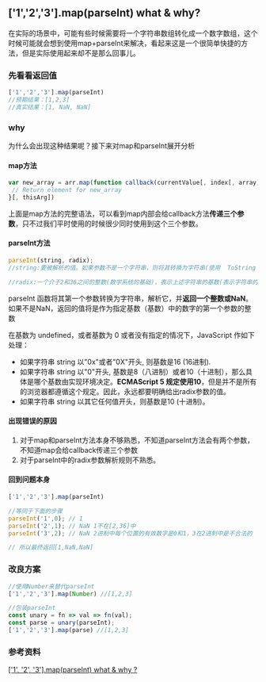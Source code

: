 ## ['1','2','3'].map(parseInt) what & why?
在实际的场景中，可能有些时候需要将一个字符串数组转化成一个数字数组，这个时候可能就会想到使用map+parseInt来解决，看起来这是一个很简单快捷的方法，但是实际使用起来却不是那么回事儿。

### 先看看返回值
```js
['1','2','3'].map(parseInt) 
//预期结果：[1,2,3]
//真实结果：[1, NaN, NaN]
```  

### why
为什么会出现这种结果呢？接下来对map和parseInt展开分析
#### map方法
```js
var new_array = arr.map(function callback(currentValue[, index[, array]]) {
 // Return element for new_array 
}[, thisArg])
```  
上面是map方法的完整语法，可以看到map内部会给callback方法**传递三个参数**，只不过我们平时使用的时候很少同时使用到这个三个参数。

#### parseInt方法
```js
parseInt(string, radix);
//string:要被解析的值。如果参数不是一个字符串，则将其转换为字符串(使用  ToString 抽象操作)。字符串开头的空白符将会被忽略

//radix:一个介于2和36之间的整数(数学系统的基础)，表示上述字符串的基数(表示字符串的进制)
```  
parseInt 函数将其第一个参数转换为字符串，解析它，并**返回一个整数或NaN**。如果不是NaN，返回的值将是作为指定基数（基数）中的数字的第一个参数的整数

在基数为 undefined，或者基数为 0 或者没有指定的情况下，JavaScript 作如下处理：
- 如果字符串 string 以"0x"或者"0X"开头, 则基数是16 (16进制).
- 如果字符串 string 以"0"开头, 基数是8（八进制）或者10（十进制），那么具体是哪个基数由实现环境决定。**ECMAScript 5 规定使用10**，但是并不是所有的浏览器都遵循这个规定。因此，永远都要明确给出radix参数的值。
- 如果字符串 string 以其它任何值开头，则基数是10 (十进制)。

#### 出现错误的原因
1. 对于map和parseInt方法本身不够熟悉，不知道parseInt方法会有两个参数，不知道map会给callback传递三个参数
2. 对于parseInt中的radix参数解析规则不熟悉。

#### 回到问题本身
```js
['1','2','3'].map(parseInt) 

//等同于下面的步骤
parseInt('1',0); // 1
parseInt('2',1); // NaN 1不在[2,36]中
parseInt('3',2); // NaN 2进制中每个位置的有效数字是0和1，3在2进制中是不合法的

// 所以最终返回[1,NaN,NaN]
```  

### 改良方案
```js
//使用Number来替代parseInt
['1','2','3'].map(Number) //[1,2,3]

//包装parseInt
const unary = fn => val => fn(val);
const parse = unary(parseInt);
['1','2','3'].map(parse) //[1,2,3]
```  

### 参考资料
[['1', '2', '3'].map(parseInt) what & why ?](https://muyiy.cn/question/js/2.html)














